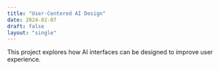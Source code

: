 ```yaml
---
title: "User-Centered AI Design"
date: 2024-02-07
draft: false
layout: "single"
---
```


This project explores how AI interfaces can be designed to improve user experience.
